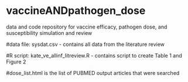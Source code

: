 # vaccineANDpathogen_dose
data and code repository for vaccine efficacy, pathogen dose, and susceptibility simulation and review


#data file: sysdat.csv - contains all data from the literature review

#R script: kate_ve_allinf_litreview.R - contains script to create Table 1 and Figure 2

#dose_list.html is the list of PUBMED output articles that were searched